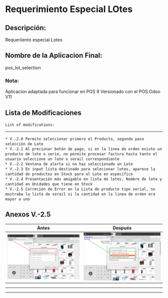 # Requerimiento Especial LOtes

## Descripción: 

Requeriiento especial Lotes 

## Nombre de la Aplicacion Final: 

pos_lot_selection

### Nota:
 
 Aplicacion adaptada para funcionar en POS 9 Versionado con el POS Odoo V11

## Lista de Modificaciones

    List of modifications:
----------------------
    * V.-2.0 Permite seleccionar primero el Producto, segundo paso selección de Lote
    * V.-2.1 Al precionar botón de pago, si en la línea de orden existe un producto de lote o serie, no permite procesar factura hasta tanto el usuario seleccione un lote o serail correspondiente
    * V.-2.2 Ventana de alerta si no haz seleccionado un Lote 
    * V.-2.3 En input lista destinado para selecionar lotes, aparece la cantidad de productos en Stock para el Lote en específico
    * V.-2.4 Presentación más amigable en lista de lotes, Nombre de lote y cantidad en Unidades que tiene en Stock
    * V.-2.5 Correción de Error en la Lista de producto tipo serial, no mostraba la lista de serail si la cantidad en la linea de orden era mayor a uno


## Anexos V.-2.5

Antes  | Después
------------- | -------------
![](https://github.com/ControlWebManager/Requerimiento_LOTES/blob/master/img/Captura%20de%20pantalla%20de%202019-05-14%2015-21-52.png)  | ![](https://github.com/ControlWebManager/Requerimiento_LOTES/blob/master/img/Captura%20de%20pantalla%20de%202019-05-14%2014-45-51.png)
     

---------------------
---------------------
